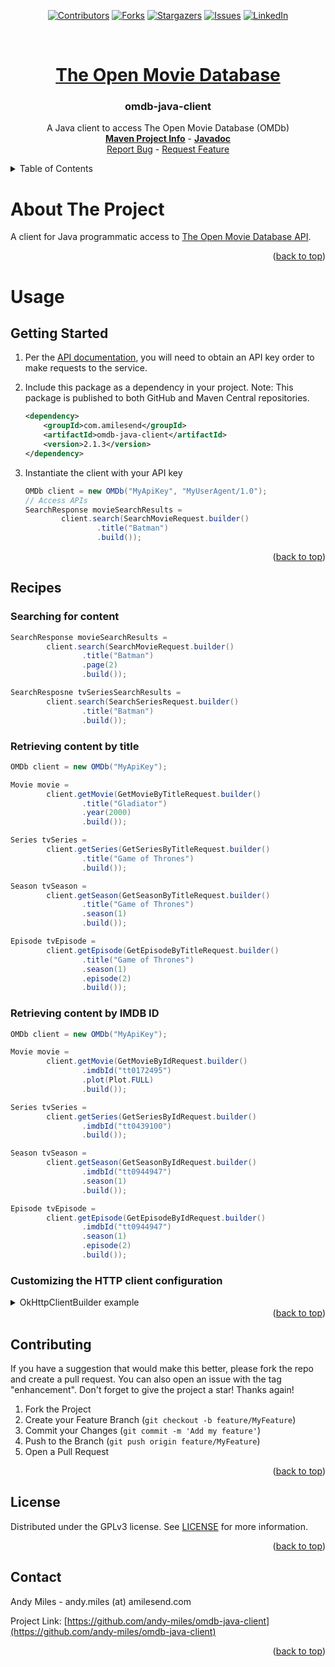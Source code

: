 <a name="readme-top"></a>
<!-- Template Credit: Othneil Drew (https://github.com/othneildrew),
                      https://github.com/othneildrew/Best-README-Template/tree/master -->
<!-- PROJECT SHIELDS -->
<div align="center">

[![Contributors][contributors-shield]][contributors-url]
[![Forks][forks-shield]][forks-url]
[![Stargazers][stars-shield]][stars-url]
[![Issues][issues-shield]][issues-url]
[![LinkedIn][linkedin-shield]][linkedin-url]

</div>

<!-- PROJECT LOGO -->
<br />
<div align="center">
  <a href="https://www.omdbapi.com/">
    <h1>The Open Movie Database</h1>
  </a>
  <h3 align="center">omdb-java-client</h3>

  <p align="center">
    A Java client to access The Open Movie Database (OMDb)
    <br />
    <a href="https://www.amilesend.com/omdb-java-client-"><strong>Maven Project Info</strong></a>
    -
    <a href="https://www.amilesend.com/omdb-java-client-/apidocs/index.html"><strong>Javadoc</strong></a>
    <br />
    <a href="https://github.com/andy-miles/omdb-java-client/issues">Report Bug</a>
    -
    <a href="https://github.com/andy-miles/omdb-java-client/issues">Request Feature</a>
  </p>
</div>


<!-- TABLE OF CONTENTS -->
<details>
  <summary>Table of Contents</summary>
  <ol>
    <li>
      <a href="#usage">Usage</a>
      <ul>
        <li><a href="#getting-started">Getting Started</a></li>
        <li><a href="#recipes">Recipes</a></li>
      </ul>
    </li>
    <li><a href="#contributing">Contributing</a></li>
    <li><a href="#license">License</a></li>
    <li><a href="#contact">Contact</a></li>
  </ol>
</details>

<!-- ABOUT THE PROJECT -->
# About The Project

A client for Java programmatic access to [The Open Movie Database API](https://www.omdbapi.com/).

<div align="right">(<a href="#readme-top">back to top</a>)</div>

<a name="usage"></a>
# Usage
<a name="getting-started"></a>
## Getting Started

1. Per the [API documentation](https://www.omdbapi.com/apikey.aspx), you will need to obtain an API key order to make requests to the service.
2. Include this package as a dependency in your project. Note: This package is published to both
   GitHub and Maven Central repositories.

   ```xml
   <dependency>
       <groupId>com.amilesend</groupId>
       <artifactId>omdb-java-client</artifactId>
       <version>2.1.3</version>
   </dependency>
   ```
3. Instantiate the client with your API key

   ```java
   OMDb client = new OMDb("MyApiKey", "MyUserAgent/1.0");
   // Access APIs
   SearchResponse movieSearchResults =
           client.search(SearchMovieRequest.builder()
                   .title("Batman")
                   .build());
   ```

<div align="right">(<a href="#readme-top">back to top</a>)</div>

<a name="recipes"></a>
## Recipes
### Searching for content
```java
SearchResponse movieSearchResults =
        client.search(SearchMovieRequest.builder()
                .title("Batman")
                .page(2)
                .build());

SearchResposne tvSeriesSearchResults =
        client.search(SearchSeriesRequest.builder()
                .title("Batman")
                .build());
```

### Retrieving content by title
```java
OMDb client = new OMDb("MyApiKey");

Movie movie =
        client.getMovie(GetMovieByTitleRequest.builder()
                .title("Gladiator")
                .year(2000)
                .build());

Series tvSeries =
        client.getSeries(GetSeriesByTitleRequest.builder()
                .title("Game of Thrones")
                .build());

Season tvSeason =
        client.getSeason(GetSeasonByTitleRequest.builder()
                .title("Game of Thrones")
                .season(1)
                .build());

Episode tvEpisode =
        client.getEpisode(GetEpisodeByTitleRequest.builder()
                .title("Game of Thrones")
                .season(1)
                .episode(2)
                .build());
```

### Retrieving content by IMDB ID

```java
OMDb client = new OMDb("MyApiKey");

Movie movie =
        client.getMovie(GetMovieByIdRequest.builder()
                .imdbId("tt0172495")
                .plot(Plot.FULL)
                .build());

Series tvSeries =
        client.getSeries(GetSeriesByIdRequest.builder()
                .imdbId("tt0439100")
                .build());

Season tvSeason =
        client.getSeason(GetSeasonByIdRequest.builder()
                .imdbId("tt0944947")
                .season(1)
                .build());

Episode tvEpisode =
        client.getEpisode(GetEpisodeByIdRequest.builder()
                .imdbId("tt0944947")
                .season(1)
                .episode(2)
                .build());
```

### Customizing the HTTP client configuration

<details>
<summary>OkHttpClientBuilder example</summary>

If your use-case requires configuring the underlying <code>OkHttpClient</code> instance (e.g., configuring your own
SSL cert verification, proxy, and/or connection timeouts), you can configure the client with the provided
[OkHttpClientBuilder](https://github.com/andy-miles/omdb-java-client/blob/main/src/main/java/com/amilesend/omdb/client/connection/http/OkHttpClientBuilder.java),
or alternatively with [OkHttp's builder](https://square.github.io/okhttp/4.x/okhttp/okhttp3/-ok-http-client/).

```java
OkHttpClient httpClient = OkHttpClientBuilder.builder()
        .trustManager(myX509TrustManager) // Custom trust manager for self/internally signed SSL/TLS certs
        .hostnameVerifier(myHostnameVerifier) // Custom hostname verification for SSL/TLS endpoints
        .proxy(myProxy, myProxyUsername, myProxyPassword) // Proxy config
        .connectTimeout(8000L) // connection timeout in milliseconds
        .readTimeout(5000L) // read timeout in milliseconds
        .writeTimeout(5000L) // write timeout in milliseconds
        .build();
Connection connection = Connection.builder()
        .httpClient(httpClient)
        .gsonFactory(GsonFactory.getInstance())
        .build();

OMDb client = new OMDb("MyApiKey", connection);
```

</details>


<div align="right">(<a href="#readme-top">back to top</a>)</div>

<!-- CONTRIBUTING -->
## Contributing

If you have a suggestion that would make this better, please fork the repo and create a pull request. You can also open an issue with the tag "enhancement".
Don't forget to give the project a star! Thanks again!

1. Fork the Project
2. Create your Feature Branch (`git checkout -b feature/MyFeature`)
3. Commit your Changes (`git commit -m 'Add my feature'`)
4. Push to the Branch (`git push origin feature/MyFeature`)
5. Open a Pull Request

<div align="right">(<a href="#readme-top">back to top</a>)</div>

<!-- LICENSE -->
## License

Distributed under the GPLv3 license. See [LICENSE](https://github.com/andy-miles/omdb-java-client/blob/main/LICENSE) for more information.

<div align="right">(<a href="#readme-top">back to top</a>)</div>


<!-- CONTACT -->
## Contact

Andy Miles - andy.miles (at) amilesend.com

Project Link: [https://github.com/andy-miles/omdb-java-client](https://github.com/andy-miles/omdb-java-client)

<div align="right">(<a href="#readme-top">back to top</a>)</div>


<!-- MARKDOWN LINKS & IMAGES -->
<!-- https://www.markdownguide.org/basic-syntax/#reference-style-links -->
<!-- MARKDOWN LINKS & IMAGES -->
<!-- https://www.markdownguide.org/basic-syntax/#reference-style-links -->
[contributors-shield]: https://img.shields.io/github/contributors/andy-miles/omdb-java-client.svg?style=for-the-badge
[contributors-url]: https://github.com/andy-miles/omdb-java-client/graphs/contributors
[forks-shield]: https://img.shields.io/github/forks/andy-miles/omdb-java-client.svg?style=for-the-badge
[forks-url]: https://github.com/andy-miles/omdb-java-client/network/members
[stars-shield]: https://img.shields.io/github/stars/andy-miles/omdb-java-client.svg?style=for-the-badge
[stars-url]: https://github.com/andy-miles/omdb-java-client/stargazers
[issues-shield]: https://img.shields.io/github/issues/andy-miles/omdb-java-client.svg?style=for-the-badge
[issues-url]: https://github.com/andy-miles/omdb-java-client/issues
[license-shield]: https://img.shields.io/github/license/andy-miles/omdb-java-client.svg?style=for-the-badge
[license-url]: https://github.com/andy-miles/omdb-java-client/blob/master/LICENSE.txt
[linkedin-shield]: https://img.shields.io/badge/-LinkedIn-black.svg?style=for-the-badge&logo=linkedin&colorB=555
[linkedin-url]: https://www.linkedin.com/in/andy-miles
[product-screenshot]: images/screenshot.png
[Next.js]: https://img.shields.io/badge/next.js-000000?style=for-the-badge&logo=nextdotjs&logoColor=white
[Next-url]: https://nextjs.org/
[React.js]: https://img.shields.io/badge/React-20232A?style=for-the-badge&logo=react&logoColor=61DAFB
[React-url]: https://reactjs.org/
[Vue.js]: https://img.shields.io/badge/Vue.js-35495E?style=for-the-badge&logo=vuedotjs&logoColor=4FC08D
[Vue-url]: https://vuejs.org/
[Angular.io]: https://img.shields.io/badge/Angular-DD0031?style=for-the-badge&logo=angular&logoColor=white
[Angular-url]: https://angular.io/
[Svelte.dev]: https://img.shields.io/badge/Svelte-4A4A55?style=for-the-badge&logo=svelte&logoColor=FF3E00
[Svelte-url]: https://svelte.dev/
[Laravel.com]: https://img.shields.io/badge/Laravel-FF2D20?style=for-the-badge&logo=laravel&logoColor=white
[Laravel-url]: https://laravel.com
[Bootstrap.com]: https://img.shields.io/badge/Bootstrap-563D7C?style=for-the-badge&logo=bootstrap&logoColor=white
[Bootstrap-url]: https://getbootstrap.com
[JQuery.com]: https://img.shields.io/badge/jQuery-0769AD?style=for-the-badge&logo=jquery&logoColor=white
[JQuery-url]: https://jquery.com 
